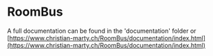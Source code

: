 # RoomBus

A full documentation can be found in the 'documentation' folder or [https://www.christian-marty.ch/RoomBus/documentation/index.html](https://www.christian-marty.ch/RoomBus/documentation/index.html)
